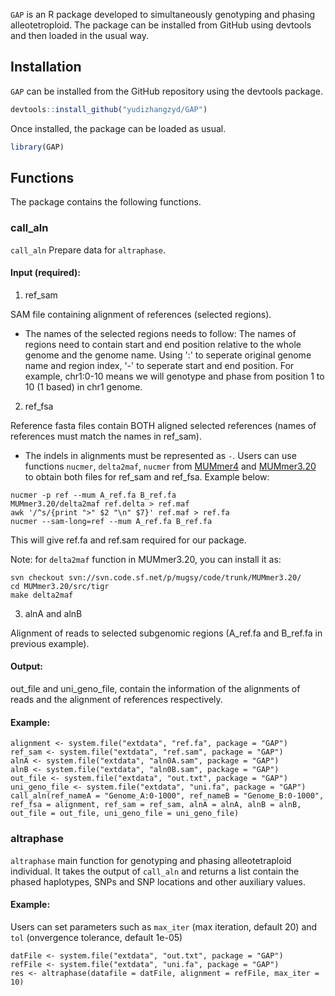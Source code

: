 `GAP` is an R package developed to simultaneously genotyping and phasing alleotetroploid. The package can be installed from GitHub using devtools and then loaded in the usual way.

Installation
------------

`GAP` can be installed from the GitHub repository using the devtools package.

``` r
devtools::install_github("yudizhangzyd/GAP")
```

Once installed, the package can be loaded as usual.

``` r
library(GAP)
```

Functions
---------

The package contains the following functions.

### call_aln

`call_aln` Prepare data for `altraphase`.

#### Input (required):
		
1. ref_sam
		
SAM file containing alignment of references (selected regions).

   - The names of the selected regions needs to follow: The names of regions need to contain start and end position relative to the whole genome and the genome name. Using ':' to seperate original genome name and region index, '-' to seperate start and end position. For example, chr1:0-10 means we will genotype and phase from position 1 to 10 (1 based) in chr1 genome.

2. ref_fsa
	
Reference fasta files contain BOTH aligned selected references (names of references must match the names in ref_sam). 

  -  The indels in alignments must be represented as `-`.
  Users can use functions `nucmer`, `delta2maf`, `nucmer` from [MUMmer4](https://github.com/mummer4/mummer) and [MUMmer3.20](https://sourceforge.net/projects/mummer/files/mummer/3.20/) to obtain both files for ref_sam and ref_fsa. Example below:
  ```
  nucmer -p ref --mum A_ref.fa B_ref.fa 
  MUMmer3.20/delta2maf ref.delta > ref.maf
  awk '/^s/{print ">" $2 "\n" $7}' ref.maf > ref.fa
  nucmer --sam-long=ref --mum A_ref.fa B_ref.fa
  ```
  This will give ref.fa and ref.sam required for our package.
  
Note: for `delta2maf` function in MUMmer3.20, you can install it as:
  ```
  svn checkout svn://svn.code.sf.net/p/mugsy/code/trunk/MUMmer3.20/
  cd MUMmer3.20/src/tigr
  make delta2maf
  ```
  
3. alnA and alnB 

Alignment of reads to selected subgenomic regions (A_ref.fa and B_ref.fa in previous example).
   
#### Output: 

out_file and uni_geno_file, contain the information of the alignments of reads and the alignment of references respectively.

#### Example: 
```
alignment <- system.file("extdata", "ref.fa", package = "GAP")
ref_sam <- system.file("extdata", "ref.sam", package = "GAP")
alnA <- system.file("extdata", "aln0A.sam", package = "GAP")
alnB <- system.file("extdata", "aln0B.sam", package = "GAP")
out_file <- system.file("extdata", "out.txt", package = "GAP")
uni_geno_file <- system.file("extdata", "uni.fa", package = "GAP")
call_aln(ref_nameA = "Genome_A:0-1000", ref_nameB = "Genome_B:0-1000", ref_fsa = alignment, ref_sam = ref_sam, alnA = alnA, alnB = alnB, out_file = out_file, uni_geno_file = uni_geno_file)
```
   
### altraphase

`altraphase` main function for genotyping and phasing alleotetraploid individual. It takes the output of `call_aln` and returns a list contain the phased haplotypes, SNPs and SNP locations and other auxiliary values.

#### Example:

Users can set parameters such as `max_iter` (max iteration, default 20) and `tol` (onvergence tolerance, default 1e-05)
```
datFile <- system.file("extdata", "out.txt", package = "GAP")
refFile <- system.file("extdata", "uni.fa", package = "GAP")
res <- altraphase(datafile = datFile, alignment = refFile, max_iter = 10)
```


